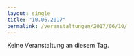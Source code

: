 ```yaml
---
layout: single
title: "10.06.2017"
permalink: /veranstaltungen/2017/06/10/
---
```


Keine Veranstaltung an diesem Tag.
